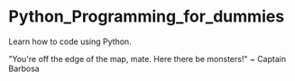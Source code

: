 # Python_Programming_for_dummies
Learn how to code using Python.

"You're off the edge of the map, mate. Here there be monsters!" ~ Captain Barbosa
